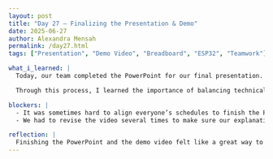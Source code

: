```yaml
---
layout: post
title: "Day 27 – Finalizing the Presentation & Demo"
date: 2025-06-27
author: Alexandra Mensah
permalink: /day27.html
tags: ["Presentation", "Demo Video", "Breadboard", "ESP32", "Teamwork"]

what_i_learned: |
  Today, our team completed the PowerPoint for our final presentation. We worked together to make sure the slides clearly told the story of our project, highlighting our key data, challenges, and solutions. I helped create the demo video that explains our breadboard setup and how the sensors connect to the ESP32. This visual helped us break down the hardware in a simple, easy-to-follow way for our audience.

  Through this process, I learned the importance of balancing technical details with visuals that make the project easy to understand. Working on the demo video also helped me practice explaining our setup in a way that makes sense to people who aren’t familiar with the hardware.

blockers: |
  - It was sometimes hard to align everyone’s schedules to finish the PowerPoint and demo video on time.
  - We had to revise the video several times to make sure our explanation was clear for people without a technical background.

reflection: |
  Finishing the PowerPoint and the demo video felt like a great way to bring all our work together. I realized that an effective presentation isn’t just about showing the data — it’s about telling the story in a way people can follow and connect with. I really enjoyed making the demo video because it gave me the chance to walk through the breadboard and ESP32 setup step-by-step. It made the technical parts of our project more approachable and fun to explain.
---
```

